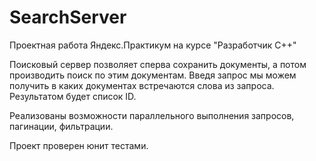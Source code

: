 # SearchServer

Проектная работа Яндекс.Практикум на курсе "Разработчик С++"

Поисковый сервер позволяет сперва сохранить документы, а потом производить поиск по этим документам.
Введя запрос мы можем получить в каких документах встречаются слова из запроса. Результатом будет список ID.

Реализованы возможности параллельного выполнения запросов, пагинации, фильтрации.

Проект проверен юнит тестами.